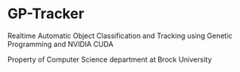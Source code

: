 GP-Tracker
==========

Realtime Automatic Object Classification and Tracking using Genetic Programming and NVIDIA CUDA

Property of Computer Science department at Brock University
